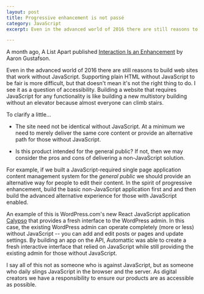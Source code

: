 ```yaml
---
layout: post
title: Progressive enhancement is not passé
category: JavaScript
excerpt: Even in the advanced world of 2016 there are still reasons to build web sites that work without JavaScript. Supporting plain HTML without JavaScript to be fair is more difficult, but that doesn't mean it's not the right thing to do. I see it as a question of accessibility. Building a website that requires JavaScript for any functionality is like building a new multistory building without an elevator because almost everyone can climb stairs.

---
```


A month ago, A List Apart published [Interaction Is an Enhancement](http://alistapart.com/article/interaction-is-an-enhancement) by Aaron Gustafson.

Even in the advanced world of 2016 there are still reasons to build web sites that
work without JavaScript. Supporting plain HTML without JavaScript to be fair is
more difficult, but that doesn't mean it's not the right thing to do. I see it
as a question of accessibility. Building a website that requires JavaScript for
any functionality is like building a new multistory building without an elevator because
almost everyone can climb stairs.

To clarify a little...

* The site need not be identical without JavaScript. At a minimum we need to
  merely deliver the same core content or provide an alternative path for those
  without JavaScript.

* Is this product intended for the general public? If not, then we may consider
  the pros and cons of delivering a non-JavaScript solution.

For example, if we built a JavaScript-required single page application content
management system for the *general public* we should provide an alternative
way for people to edit their content. In the spirit of progressive enhancement,
build the basic non-JavaScript application first and and then build the advanced
alternative experience for those with JavaScript enabled.

An example of this is WordPress.com's new React JavaScript application [Calypso](https://developer.wordpress.com/calypso/)
that provides a fresh interface to the WordPress admin. In this case, the existing
WordPress admin can operate completely (more or less) without JavaScript -- you can
add and edit posts or pages and update settings. By building an app on the API,
Automattic was able to create a fresh interactive interface that relied on
JavaScript while still providing the existing admin for those without JavaScript.

I say all of this not as someone who is against JavaScript, but as someone who
daily slings JavaScript in the browser and the server. As digital
creators we have a responsibility to ensure our products are as accessible as
possible.
